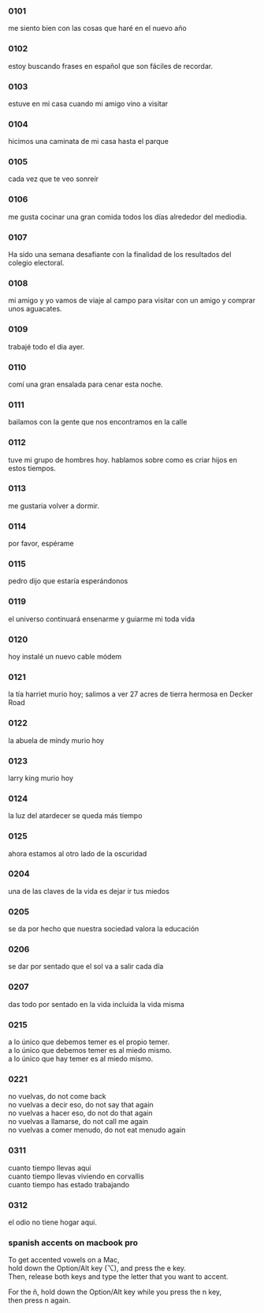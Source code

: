 ### 0101
me siento bien con las cosas que haré en el nuevo año
### 0102
estoy buscando frases en español que son fáciles de recordar.
### 0103
estuve en mi casa cuando mi amigo vino a visitar
### 0104
hicimos una caminata de mi casa hasta el parque
### 0105
cada vez que te veo sonreír
### 0106
me gusta cocinar una gran comida todos los días alrededor del mediodia.
### 0107
Ha sido una semana desafiante con la finalidad de los resultados del colegio electoral.
### 0108
mi amigo y yo vamos de viaje al campo para visitar con un amigo y comprar unos aguacates.
### 0109
trabajé todo el dia ayer.
### 0110
comí una gran ensalada para cenar esta noche.
### 0111
bailamos con la gente que nos encontramos en la calle
### 0112
tuve mi grupo de hombres hoy.  hablamos sobre como es criar hijos en estos tiempos.
### 0113
me gustaria volver a dormir.
### 0114
por favor, espérame
### 0115
pedro dijo que estaría esperándonos
### 0119
el universo continuará ensenarme y guiarme mi toda vida
### 0120
hoy instalé un nuevo cable módem
### 0121
la tía harriet murio hoy; salimos a ver 27 acres de tierra hermosa en Decker Road
### 0122
la abuela de mindy murio hoy
### 0123
larry king murio hoy
### 0124
la luz del atardecer se queda más tiempo
### 0125
ahora estamos al otro lado de la oscuridad
### 0204
una de las claves de la vida es dejar ir tus miedos
### 0205
se da por hecho que nuestra sociedad valora la educación
### 0206
se dar por sentado que el sol va a salir cada día
### 0207
das todo por sentado en la vida incluida la vida misma
### 0215
a lo único que debemos temer es el propio temer.   
a lo único que debemos temer es al miedo mismo.   
a lo único que hay temer es al miedo mismo.   
### 0221
no vuelvas, do not come back  
no vuelvas a decir eso, do not say that again  
no vuelvas a hacer eso, do not do that again  
no vuelvas a llamarse, do not call me again  
no vuelvas a comer menudo, do not eat menudo again
### 0311
cuanto tiempo llevas aqui  
cuanto tiempo llevas viviendo en corvallis  
cuanto tiempo has estado trabajando  
### 0312
el odio no tiene hogar aqui.
### spanish accents on macbook pro

To get accented vowels on a Mac,   
hold down the Option/Alt key (⌥), and press the e key.    
Then, release both keys and type the letter that you want to accent.

For the ñ, hold down the Option/Alt key while you press the n key,    
then press n again.
